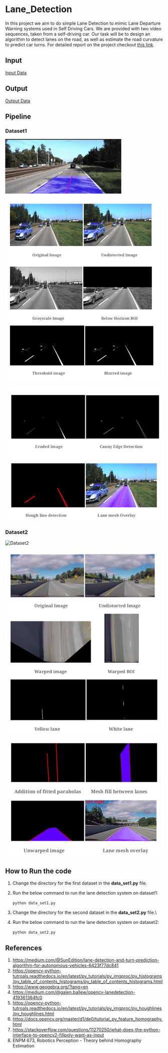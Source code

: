 # Lane_Detection
In this project we aim to do simple Lane Detection to mimic Lane Departure
Warning systems used in Self Driving Cars. We are provided with two video
sequences, taken from a self-driving car. Our task will be to design an
algorithm to detect lanes on the road, as well as estimate the road curvature
to predict car turns. For detailed report on the project checkout [this link](https://github.com/savnani5/Lane_Detection/blob/main/Documentation/ENPM673-%20PROJ2.pdf).

## Input

[Input Data](https://drive.google.com/drive/folders/1r7ys7pS1fXXc7j13srBmU1pmoKM9wfr7?usp=sharing)

## Output

[Output Data](https://drive.google.com/drive/folders/1WzawWiSORhTyJsOCJmoqT7XxZU8T_e9s?usp=sharing)

## Pipeline

### Dataset1

![Dataset1](git_gifs/vid1.gif)

![dataset1](git_gifs/img1.png)

![dataset1](git_gifs/img2.png)

### Dataset2

![Dataset2](git_gifs/vid3.gif)


![dataset2](git_gifs/img3.png)

![dataset2](git_gifs/img4.png)


## How to Run the code
1) Change the directory for the first dataset in the **data_set1.py** file.
2) Run the below command to run the lane detection system on dataset1:

    ```python data_set1.py```
    
3) Change the directory for the second dataset in the **data_set2.py** file.\
4) Run the below command to run the lane detection system on dataset2:
    
    ```python data_set2.py```

## References
1) https://medium.com/@SunEdition/lane-detection-and-turn-prediction-algorithm-for-autonomous-vehicles-6423f77dc841
2) https://opencv-python-tutroals.readthedocs.io/en/latest/py_tutorials/py_imgproc/py_histograms/py_table_of_contents_histograms/py_table_of_contents_histograms.html
3) https://www.geogebra.org/?lang=en
4) https://medium.com/@galen.ballew/opencv-lanedetection-419361364fc0
5) https://opencv-python-tutroals.readthedocs.io/en/latest/py_tutorials/py_imgproc/py_houghlines/py_houghlines.html
6) https://docs.opencv.org/master/d1/de0/tutorial_py_feature_homography.html
7) https://stackoverflow.com/questions/11270250/what-does-the-python-interface-to-opencv2-fillpoly-want-as-input
8) ENPM 673, Robotics Perception - Theory behind Homography Estimation

